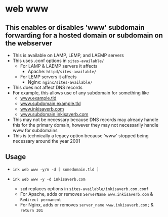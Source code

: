 # web www

## This enables or disables 'www' subdomain forwarding for a hosted domain or subdomain on the webserver
- This is available on LAMP, LEMP, and LAEMP servers
- This uses .conf options in `sites-available/`
  - For LAMP & LAEMP servers it affects
    - Apache: `httpd/sites-available/`
  - For LEMP servers it affects
    - Nginx:  `nginx/sites-available/`
- This does not affect DNS records
- For example, this allows use of any subdomain for something like
  - www.example.tld
  - www.subdomain.example.tld
  - www.inkisaverb.com
  - www.subdomain.inkisaverb.com
- This may not be necessary because DNS records may already handle this for the primary domain, however they may not necessarily handle www for subdomains
- This is technically a legacy option because 'www' stopped being necessary around the year 2001

## Usage
- `ink web www -y/n -d [ somedomain.tld ]`

- `ink web www -y -d inkisaverb.com`
  - `sed` replaces options in `sites-available/inkisaverb.com.conf`
  - For Apache, adds or removes `ServerName www.inkisaverb.com` & `Redirect permanent`
  - For Nginx, adds or removes `server_name www.inkisaverb.com;` & `return 301`
